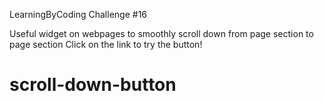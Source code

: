 LearningByCoding Challenge #16

Useful widget on webpages to smoothly scroll down from page section to page section
Click on the link to try the button! 


# scroll-down-button

